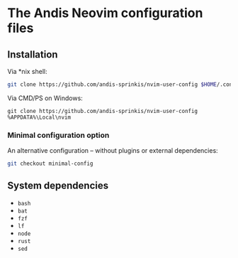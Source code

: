 # The Andis Neovim configuration files

## Installation

Via \*nix shell:

```sh
git clone https://github.com/andis-sprinkis/nvim-user-config $HOME/.config/nvim
```

Via CMD/PS on Windows:

```dos
git clone https://github.com/andis-sprinkis/nvim-user-config %APPDATA%\Local\nvim
```

### Minimal configuration option

An alternative configuration – without plugins or external dependencies:

```sh
git checkout minimal-config
```

## System dependencies

-   `bash`
-   `bat`
-   `fzf`
-   `lf`
-   `node`
-   `rust`
-   `sed`
